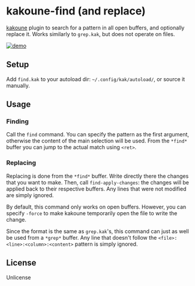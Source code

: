 # kakoune-find (and replace)

[kakoune](http://kakoune.org) plugin to search for a pattern in all open buffers, and optionally replace it. Works similarly to `grep.kak`, but does not operate on files.

[![demo](https://asciinema.org/a/138327.png)](https://asciinema.org/a/138327)

## Setup

Add `find.kak` to your autoload dir: `~/.config/kak/autoload/`, or source it manually.

## Usage

### Finding

Call the `find` command. You can specify the pattern as the first argument, otherwise the content of the main selection will be used. From the `*find*` buffer you can jump to the actual match using `<ret>`.

### Replacing

Replacing is done from the `*find*` buffer. Write directly there the changes that you want to make. Then, call `find-apply-changes`: the changes will be applied back to their respective buffers. Any lines that were not modified are simply ignored.

By default, this command only works on open buffers. However, you can specify `-force` to make kakoune temporarily open the file to write the change.

Since the format is the same as `grep.kak`'s, this command can just as well be used from a `*grep*` buffer. Any line that doesn't follow the `<file>:<line>:<column>:<content>` pattern is simply ignored. 

## License

Unlicense
